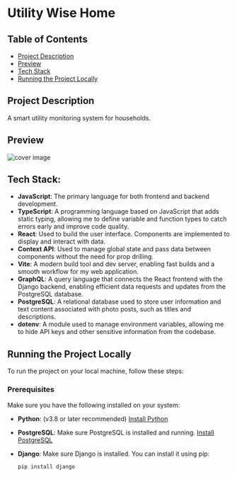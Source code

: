 # Utility Wise Home

## Table of Contents

- [Project Description](#project-description)
- [Preview](#preview)
- [Tech Stack](#Tech-stack)
- [Running the Project Locally](#running-the-project-locally)

## Project Description
A smart utility monitoring system for households.

## Preview
![cover image](https://github.com/Elyzavetka/my_london_diary/blob/main/frontend/public/images/my-london-diary.png)

## Tech Stack:

- **JavaScript**: The primary language for both frontend and backend development.
- **TypeScript**: A programming language based on JavaScript that adds static typing, allowing me to define variable and function types to catch errors early and improve code quality.
- **React**: Used to build the user interface. Components are implemented to display and interact with data.
- **Context API**: Used to manage global state and pass data between components without the need for prop drilling.
- **Vite**: A modern build tool and dev server, enabling fast builds and a smooth workflow for my web application.
- **GraphQL**: A query language that connects the React frontend with the Django backend, enabling efficient data requests and updates from the PostgreSQL database.
- **PostgreSQL**: A relational database used to store user information and text content associated with photo posts, such as titles and descriptions.
- **dotenv**: A module used to manage environment variables, allowing me to hide API keys and other sensitive information from the codebase.

## Running the Project Locally

To run the project on your local machine, follow these steps:

### Prerequisites

Make sure you have the following installed on your system:

- **Python**: (v3.8 or later recommended) [Install Python](https://www.python.org/downloads/)
- **PostgreSQL**: Make sure PostgreSQL is installed and running. [Install PostgreSQL](https://www.postgresql.org/download/)
- **Django**: Make sure Django is installed. You can install it using pip:
  
  ```bash
  pip install django
  ```


